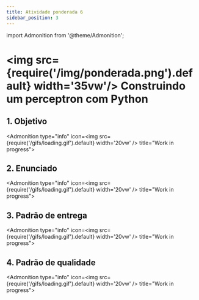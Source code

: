 ```yaml
---
title: Atividade ponderada 6
sidebar_position: 3
---
```

import Admonition from '@theme/Admonition';

# <img src={require('/img/ponderada.png').default} width='35vw'/> Construindo um perceptron com Python

## 1. Objetivo

<Admonition 
    type="info" 
    icon=<img src={require('/gifs/loading.gif').default} width='20vw' />
    title="Work in progress">

</Admonition>

## 2. Enunciado

<Admonition 
    type="info" 
    icon=<img src={require('/gifs/loading.gif').default} width='20vw' />
    title="Work in progress">

</Admonition>

## 3. Padrão de entrega

<Admonition 
    type="info" 
    icon=<img src={require('/gifs/loading.gif').default} width='20vw' />
    title="Work in progress">

</Admonition>

## 4. Padrão de qualidade

<Admonition 
    type="info" 
    icon=<img src={require('/gifs/loading.gif').default} width='20vw' />
    title="Work in progress">

</Admonition>

